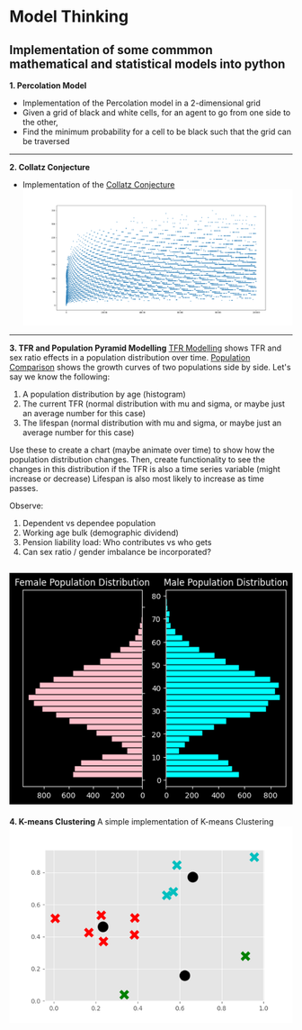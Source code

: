 # Model Thinking

## Implementation of some commmon mathematical and statistical models into python

**1. Percolation Model**
  - Implementation of the Percolation model in a 2-dimensional grid
  - Given a grid of black and white cells, for an agent to go from one side to the other,
  - Find the minimum probability for a cell to be black such that the grid can be traversed
---
**2. Collatz Conjecture**
  - Implementation of the [Collatz Conjecture](https://en.wikipedia.org/wiki/Collatz_conjecture)
  ![Collatz Image](Colllatz_100000.png)
---
**3. TFR and Population Pyramid Modelling**
[TFR Modelling](TFR_Modelling_and_Simulations.ipynb) shows TFR and sex ratio effects in a population distribution over time.
[Population Comparison](Population_Comparison.ipynb) shows the growth curves of two populations side by side.
Let's say we know the following:
1. A population distribution by age (histogram)
2. The current TFR (normal distribution with mu and sigma, or maybe just an average number for this case)
3. The lifespan (normal distribution with mu and sigma, or maybe just an average number for this case)

Use these to create a chart (maybe animate over time) to show how the population distribution changes.
Then, create functionality to see the changes in this distribution if the TFR is also a time series variable (might increase or decrease)
Lifespan is also most likely to increase as time passes.

Observe:
1. Dependent vs dependee population
2. Working age bulk (demographic dividend)
3. Pension liability load: Who contributes vs who gets
4. Can sex ratio / gender imbalance be incorporated?

![Simulated_population_pyramid](pyramid.png)
---
**4. K-means Clustering**
A simple implementation of K-means Clustering
![K-means Clustering Showing Data and Centroids](k_means_clustering.png)

